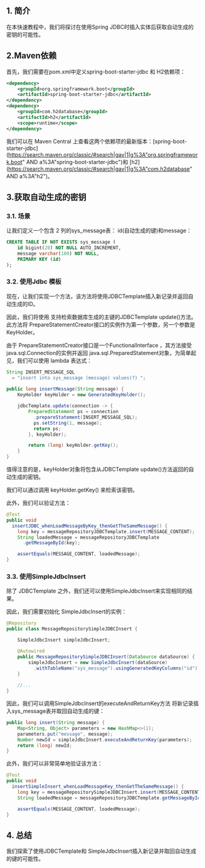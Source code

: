 ## 1. 简介

在本快速教程中，我们将探讨在使用Spring JDBC时插入实体后获取自动生成的密钥的可能性。

## 2.Maven依赖

首先，我们需要在pom.xml中定义spring-boot-starter-jdbc 和 H2依赖项：

```xml
<dependency>
    <groupId>org.springframework.boot</groupId>
    <artifactId>spring-boot-starter-jdbc</artifactId>
</dependency>
<dependency>
    <groupId>com.h2database</groupId>
    <artifactId>h2</artifactId>
    <scope>runtime</scope>
</dependency>
```

我们可以在 Maven Central 上查看这两个依赖项的最新版本：[spring-boot-starter-jdbc](https://search.maven.org/classic/#search|gav|1|g%3A"org.springframework.boot" AND a%3A"spring-boot-starter-jdbc")和 [h2](https://search.maven.org/classic/#search|gav|1|g%3A"com.h2database" AND a%3A"h2")。

## 3.获取自动生成的密钥

### 3.1. 场景

让我们定义一个包含 2 列的sys_message表： id(自动生成的键)和message：

```sql
CREATE TABLE IF NOT EXISTS sys_message (
    id bigint(20) NOT NULL AUTO_INCREMENT,
    message varchar(100) NOT NULL,
    PRIMARY KEY (id)
);

```

### 3.2. 使用Jdbc 模板

现在，让我们实现一个方法，该方法将使用JDBCTemplate插入新记录并返回自动生成的ID。 

因此，我们将使用 支持检索数据库生成的主键的JDBCTemplate update()方法。此方法将 PrepareStatementCreator接口的实例作为第一个参数，另一个参数是KeyHolder。 

由于 PrepareStatementCreator接口是一个FunctionalInterface ，其方法接受 java.sql.Connection的实例并返回 java.sql.PreparedStatement对象，为简单起见，我们可以使用 lambda 表达式：

```java
String INSERT_MESSAGE_SQL 
  = "insert into sys_message (message) values(?) ";
    
public long insertMessage(String message) {    
    KeyHolder keyHolder = new GeneratedKeyHolder();

    jdbcTemplate.update(connection -> {
        PreparedStatement ps = connection
          .prepareStatement(INSERT_MESSAGE_SQL);
          ps.setString(1, message);
          return ps;
        }, keyHolder);

        return (long) keyHolder.getKey();
    }
}

```

值得注意的是，keyHolder对象将包含从JDBCTemplate update()方法返回的自动生成的密钥。

我们可以通过调用 keyHolder.getKey() 来检索该密钥。

此外，我们可以验证方法：

```java
@Test
public void 
  insertJDBC_whenLoadMessageByKey_thenGetTheSameMessage() {
    long key = messageRepositoryJDBCTemplate.insert(MESSAGE_CONTENT);
    String loadedMessage = messageRepositoryJDBCTemplate
      .getMessageById(key);

    assertEquals(MESSAGE_CONTENT, loadedMessage);
}
```

### 3.3. 使用SimpleJdbcInsert

除了 JDBCTemplate 之外，我们还可以使用SimpleJdbcInsert来实现相同的结果。

因此，我们需要初始化 SimpleJdbcInsert的实例：

```java
@Repository
public class MessageRepositorySimpleJDBCInsert {

    SimpleJdbcInsert simpleJdbcInsert;

    @Autowired
    public MessageRepositorySimpleJDBCInsert(DataSource dataSource) {
        simpleJdbcInsert = new SimpleJdbcInsert(dataSource)
          .withTableName("sys_message").usingGeneratedKeyColumns("id");
    }
    
    //...
}

```

因此，我们可以调用SimpleJdbcInsert的executeAndReturnKey方法 将新记录插入sys_message表并取回自动生成的键：

```java
public long insert(String message) {
    Map<String, Object> parameters = new HashMap<>(1);
    parameters.put("message", message);
    Number newId = simpleJdbcInsert.executeAndReturnKey(parameters);
    return (long) newId;
}

```

此外，我们可以非常简单地验证该方法：

```java
@Test
public void 
  insertSimpleInsert_whenLoadMessageKey_thenGetTheSameMessage() {
    long key = messageRepositorySimpleJDBCInsert.insert(MESSAGE_CONTENT);
    String loadedMessage = messageRepositoryJDBCTemplate.getMessageById(key);

    assertEquals(MESSAGE_CONTENT, loadedMessage);
}
```

## 4. 总结

我们探索了使用JDBCTemplate和 SimpleJdbcInsert插入新记录并取回自动生成的键的可能性。